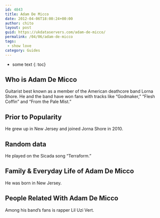 ```yaml
---
id: 4843
title: Adam De Micco
date: 2012-04-06T18:00:24+00:00
author: chito
layout: post
guid: https://ukdataservers.com/adam-de-micco/
permalink: /04/06/adam-de-micco
tags:
 - show love
category: Guides
---
```


* some text
{: toc}
          
          
## Who is  Adam De Micco
                  
                  
                  
Guitarist best known as a member of the American deathcore band Lorna Shore. He and the band have won fans with tracks like &#8220;Godmaker,&#8221; &#8220;Flesh Coffin&#8221; and &#8220;From the Pale Mist.&#8221; 
                  
                
                
                
## Prior to Popularity 
                  
                  
                  
He grew up in New Jersey and joined Jorna Shore in 2010.
                  
                
                
                
## Random data 
                  
                  
                  
He played on the Sicada song &#8220;Terraform.&#8221; 
                  
                
                
                
## Family & Everyday Life of Adam De Micco
                  
                  
                  
He was born in New Jersey. 
                  
                
                
                
## People Related With  Adam De Micco
                  
                  
                  
Among his band&#8217;s fans is rapper Lil Uzi Vert.
                  
                
              
            
          
          
          
    
    
  
